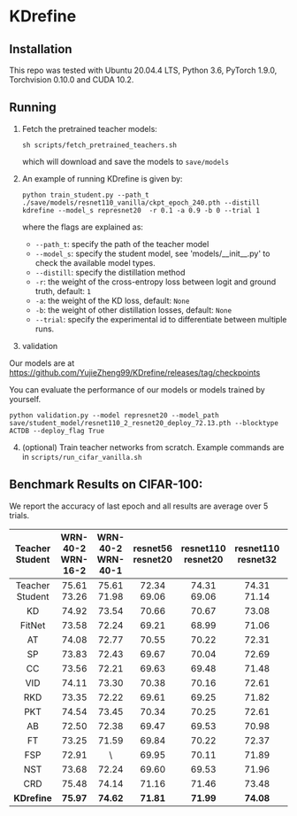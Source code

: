 # KDrefine


## Installation

This repo was tested with Ubuntu 20.04.4 LTS, Python 3.6, PyTorch 1.9.0, Torchvision 0.10.0 and CUDA 10.2.

## Running

1. Fetch the pretrained teacher models:

    ```
    sh scripts/fetch_pretrained_teachers.sh
    ```
   which will download and save the models to `save/models`
   
2. An example of running KDrefine is given by:

    ```
    python train_student.py --path_t ./save/models/resnet110_vanilla/ckpt_epoch_240.pth --distill kdrefine --model_s represnet20  -r 0.1 -a 0.9 -b 0 --trial 1
    ```
    where the flags are explained as:
    - `--path_t`: specify the path of the teacher model
    - `--model_s`: specify the student model, see 'models/\_\_init\_\_.py' to check the available model types.
    - `--distill`: specify the distillation method
    - `-r`: the weight of the cross-entropy loss between logit and ground truth, default: `1`
    - `-a`: the weight of the KD loss, default: `None`
    - `-b`: the weight of other distillation losses, default: `None`
    - `--trial`: specify the experimental id to differentiate between multiple runs.
    
    
3. validation

Our models are at https://github.com/YujieZheng99/KDrefine/releases/tag/checkpoints

You can evaluate the performance of our models or models trained by yourself.

```
python validation.py --model represnet20 --model_path save/student_model/resnet110_2_resnet20_deploy_72.13.pth --blocktype ACTDB --deploy_flag True
```

4. (optional) Train teacher networks from scratch. Example commands are in `scripts/run_cifar_vanilla.sh`


## Benchmark Results on CIFAR-100:

We report the accuracy of last epoch and all results are average over 5 trials.

| Teacher <br> Student |WRN-40-2 <br> WRN-16-2 | WRN-40-2 <br> WRN-40-1 | resnet56 <br> resnet20 | resnet110 <br> resnet20 | resnet110 <br> resnet32 | vgg13 <br> vgg8  | vgg13 <br> mobilenetv2 | resnet50 <br> mobilenetv2 | resnet50 <br> vgg8 |
|:--------------------:|:----------------------:|:----------------------:|:----------------------:|:----------------------:|:----------------------:|:-----------------------:|:----------------------:|:----------------------:|:-----------------------:|
| Teacher <br> Student | 75.61 <br> 73.26      |   75.61 <br> 71.98      |  72.34 <br> 69.06      |    74.31 <br> 69.06     |    74.31 <br> 71.14     |  74.64 <br> 70.36 |    74.64 <br> 64.60    |     79.34 <br> 64.60 |  79.34 <br> 70.36 |
|          KD          |    74.92         |      73.54          |          70.66          |          70.67          |          73.08          |       72.98       |       67.37          |           67.35           |       73.81        | 
|        FitNet        |    73.58        |          72.24          |         69.21          |          68.99          |          71.06          |       71.02       |       64.14          |           63.16           |       70.69        | 
|          AT          |    74.08         |       72.77        |         70.55          |          70.22          |          72.31          |       71.43       |       59.40          |           58.58           |       71.84        | 
|          SP          |    73.83        |          72.43          |          69.67          |          70.04          |          72.69          |       72.68       |       66.30          |           68.08           |       73.34        | 
|          CC          |      73.56        |        72.21        |        69.63          |          69.48          |          71.48          |       70.71       |       64.86          |           65.43           |       70.25        |  
|         VID          |      74.11         |         73.30          |        70.38          |          70.16          |          72.61          |       71.23       |       65.56          |           67.57           |       70.30        |  
|         RKD          |       73.35        |         72.22         |       69.61          |          69.25          |          71.82          |       71.48       |       64.52          |           64.43           |       71.50        | 
|         PKT          |       74.54        |        73.45         |       70.34          |          70.25          |          72.61          |       72.88       |       67.13          |           66.52           |       73.01        |
|          AB          |     72.50        |       72.38        |         69.47          |          69.53          |          70.98          |       70.94       |       66.06          |           67.20           |       70.65        | 
|          FT          |      73.25         |        71.59         |       69.84          |          70.22          |          72.37          |       70.58       |       61.78          |           60.99           |       70.29        |
|         FSP          |     72.91       |        \          |       69.95          |          70.11          |          71.89          |       70.23       |         \            |              \        |                 \      |
|         NST          |     73.68         |         72.24          |         69.60          |          69.53          |          71.96          |       71.53       |       58.16          |           64.96           |       71.28        |
|       CRD            |       75.48        |        74.14          |       71.16          |          71.46          |          73.48          |       73.94       |     **69.73**        |           69.11           |       74.30        |
| **KDrefine**         |    **75.97**          |          **74.62**          |        **71.81**        |        **71.99**        |        **74.08**        |     **74.70**     |       68.90          |         **69.60**         |     **74.88**      |

